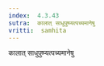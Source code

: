 ```yaml
---
index:  4.3.43
sutra:  कालात् साधुपुष्प्यत्पच्यमानेषु
vritti:  samhita 
---
```


कालात् साधुपुष्प्यत्पच्यमानेषु

